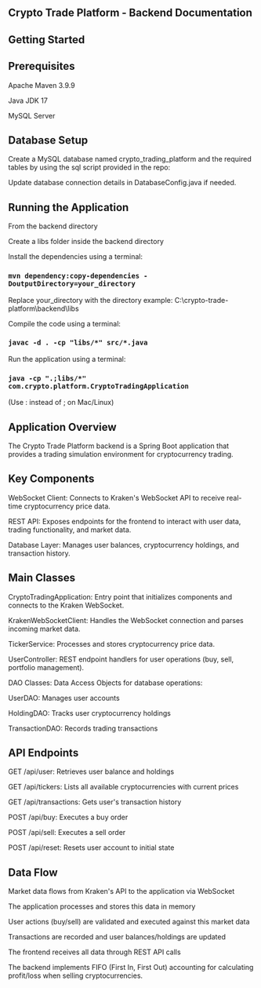 ## Crypto Trade Platform - Backend Documentation

## Getting Started

## Prerequisites

Apache Maven 3.9.9

Java JDK 17

MySQL Server

## Database Setup

Create a MySQL database named crypto_trading_platform and the required tables by using the sql script provided in the repo:

Update database connection details in DatabaseConfig.java if needed.

## Running the Application

From the backend directory

Create a libs folder inside the backend directory

Install the dependencies using a terminal:
### `mvn dependency:copy-dependencies -DoutputDirectory=your_directory`
Replace your_directory with the directory example: C:\crypto-trade-platform\backend\libs 


Compile the code using a terminal:
### `javac -d . -cp "libs/*" src/*.java`


Run the application using a terminal:
### `java -cp ".;libs/*" com.crypto.platform.CryptoTradingApplication`

(Use : instead of ; on Mac/Linux)


## Application Overview
The Crypto Trade Platform backend is a Spring Boot application that provides a trading simulation environment for cryptocurrency trading.

## Key Components

WebSocket Client: Connects to Kraken's WebSocket API to receive real-time cryptocurrency price data.

REST API: Exposes endpoints for the frontend to interact with user data, trading functionality, and market data.

Database Layer: Manages user balances, cryptocurrency holdings, and transaction history.

## Main Classes
CryptoTradingApplication: Entry point that initializes components and connects to the Kraken WebSocket.

KrakenWebSocketClient: Handles the WebSocket connection and parses incoming market data.

TickerService: Processes and stores cryptocurrency price data.

UserController: REST endpoint handlers for user operations (buy, sell, portfolio management).

DAO Classes: Data Access Objects for database operations:

UserDAO: Manages user accounts

HoldingDAO: Tracks user cryptocurrency holdings

TransactionDAO: Records trading transactions

## API Endpoints

GET /api/user: Retrieves user balance and holdings

GET /api/tickers: Lists all available cryptocurrencies with current prices

GET /api/transactions: Gets user's transaction history

POST /api/buy: Executes a buy order

POST /api/sell: Executes a sell order

POST /api/reset: Resets user account to initial state

## Data Flow

Market data flows from Kraken's API to the application via WebSocket

The application processes and stores this data in memory

User actions (buy/sell) are validated and executed against this market data

Transactions are recorded and user balances/holdings are updated


The frontend receives all data through REST API calls

The backend implements FIFO (First In, First Out) accounting for calculating profit/loss when selling cryptocurrencies.

